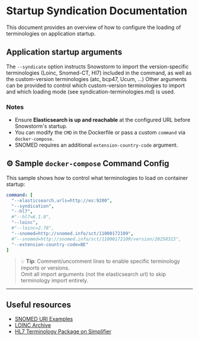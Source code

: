 # Startup Syndication Documentation

This document provides an overview of how to configure the loading of terminologies on application startup.

## Application startup arguments
The `--syndicate` option instructs Snowstorm to import the version-specific terminologies (Loinc, Snomed-CT, Hl7) included in the command, as well as the custom-version terminologies (atc, bcp47, Ucum, ...) 
Other arguments can be provided to control which custom-version terminologies to import and which loading mode (see syndication-terminologies.md) is used.

### Notes
- Ensure **Elasticsearch is up and reachable** at the configured URL before Snowstorm's startup.
- You can modify the `CMD` in the Dockerfile or pass a custom `command` via `docker-compose`.
- SNOMED requires an additional `extension-country-code` argument.

## ⚙️ Sample `docker-compose` Command Config
This sample shows how to control what terminologies to load on container startup:

```yaml
command: [
  "--elasticsearch.urls=http://es:9200",
  "--syndication",
  "--hl7",
  #"--hl7=6.1.0",
  "--loinc",
  #"--loinc=2.78",
  "--snomed=http://snomed.info/sct/11000172109",
  #"--snomed=http://snomed.info/sct/11000172109/version/20250315",
  "--extension-country-code=BE"
]
```

> 💡 **Tip**: Comment/uncomment lines to enable specific terminology imports or versions.  
> Omit all import arguments (not the elasticsearch url) to skip terminology import entirely.

---

## Useful resources

- [SNOMED URI Examples](https://confluence.ihtsdotools.org/display/DOCEXTPG/4.4.2+Edition+URI+Examples)
- [LOINC Archive](https://loinc.org/downloads/archive/)
- [HL7 Terminology Package on Simplifier](https://simplifier.net/packages/hl7.terminology)

